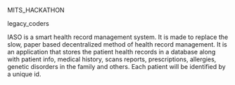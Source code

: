 MITS_HACKATHON

legacy_coders

IASO is a smart health record management system. It is made to replace the slow, paper based decentralized method of health record management. It is an application that stores the patient health records in a database along with patient info, medical history, scans reports, prescriptions, allergies, genetic disorders in the family and others. Each patient will be identified by a unique id.